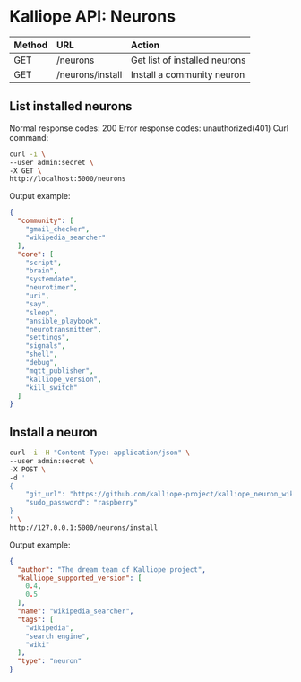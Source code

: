 # Kalliope API: Neurons

| Method | URL              | Action                        |
|:-------|:-----------------|:------------------------------|
| GET    | /neurons         | Get list of installed neurons |
| GET    | /neurons/install | Install a community neuron    |


## List installed neurons

Normal response codes: 200
Error response codes: unauthorized(401)
Curl command:
```bash
curl -i \
--user admin:secret \
-X GET \
http://localhost:5000/neurons
```

Output example:
```JSON
{
  "community": [
    "gmail_checker", 
    "wikipedia_searcher"
  ], 
  "core": [
    "script", 
    "brain", 
    "systemdate", 
    "neurotimer", 
    "uri", 
    "say", 
    "sleep", 
    "ansible_playbook", 
    "neurotransmitter", 
    "settings", 
    "signals", 
    "shell", 
    "debug", 
    "mqtt_publisher", 
    "kalliope_version", 
    "kill_switch"
  ]
}
```

## Install a neuron

```bash
curl -i -H "Content-Type: application/json" \
--user admin:secret \
-X POST \
-d '
{
    "git_url": "https://github.com/kalliope-project/kalliope_neuron_wikipedia.git",
    "sudo_password": "raspberry"
}
' \
http://127.0.0.1:5000/neurons/install
```

Output example:
```JSON
{
  "author": "The dream team of Kalliope project", 
  "kalliope_supported_version": [
    0.4, 
    0.5
  ], 
  "name": "wikipedia_searcher", 
  "tags": [
    "wikipedia", 
    "search engine", 
    "wiki"
  ], 
  "type": "neuron"
}
```
